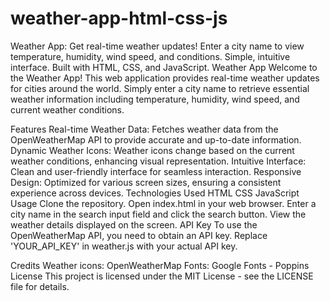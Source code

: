 # weather-app-html-css-js
Weather App: Get real-time weather updates! Enter a city name to view temperature, humidity, wind speed, and conditions. Simple, intuitive interface. Built with HTML, CSS, and JavaScript.
Weather App
Welcome to the Weather App! This web application provides real-time weather updates for cities around the world. Simply enter a city name to retrieve essential weather information including temperature, humidity, wind speed, and current weather conditions.

Features
Real-time Weather Data: Fetches weather data from the OpenWeatherMap API to provide accurate and up-to-date information.
Dynamic Weather Icons: Weather icons change based on the current weather conditions, enhancing visual representation.
Intuitive Interface: Clean and user-friendly interface for seamless interaction.
Responsive Design: Optimized for various screen sizes, ensuring a consistent experience across devices.
Technologies Used
HTML
CSS
JavaScript
Usage
Clone the repository.
Open index.html in your web browser.
Enter a city name in the search input field and click the search button.
View the weather details displayed on the screen.
API Key
To use the OpenWeatherMap API, you need to obtain an API key. Replace 'YOUR_API_KEY' in weather.js with your actual API key.

Credits
Weather icons: OpenWeatherMap
Fonts: Google Fonts - Poppins
License
This project is licensed under the MIT License - see the LICENSE file for details.
